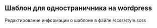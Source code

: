 ## Шаблон для одностраничника на wordpress

Редактирование информации о шаблоне в файле /scss/style.scss
